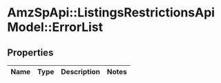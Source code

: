 # AmzSpApi::ListingsRestrictionsApiModel::ErrorList

## Properties
Name | Type | Description | Notes
------------ | ------------- | ------------- | -------------

